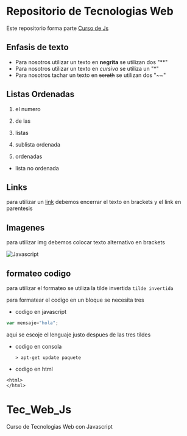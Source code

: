 # Repositorio de Tecnologias Web

Este repositorio forma parte  [Curso de Js](https://github.com/adrianeguez/Tec_Web_Js_2016_B)


## Enfasis de texto
* Para nosotros utilizar un texto en **negrita** se utilizan
dos "**"
* Para nosotros utilizar un texto en *cursiva* se utiliza un  "*"
* Para nosotros tachar un texto en ~~scrath~~ se utilizan
dos "~~"

## Listas Ordenadas
1. el numero 
2. de las 
3. listas
  3. sublista ordenada
  
4. ordenadas
  * lista no ordenada
  
## Links
para utilizar un [link](https://github.com/adrianeguez/Tec_Web_Js_2016_B) debemos encerrar 
el texto en brackets y el link en parentesis

## Imagenes
para utilizar img debemos colocar texto alternativo en brackets 
 
![Javascript](http://www.freedomjs.org/img/nodejs.png "Logo Title Text 1")

## formateo codigo
 para utilizar el formateo se utiliza la tilde invertida
 `tilde invertida`
 
 para formatear el codigo en un bloque se necesita tres 
 
* codigo en javascript
 
 ```javascript 
 var mensaje="hola";
 ``` 
 aqui se escoje el 
 lenguaje justo despues de las tres tildes
 
* codigo en consola

  ```
  > apt-get update paquete
  ```

* codigo en html

```
<html>
</html>
```
  
 
# Tec_Web_Js
Curso de Tecnologias Web con Javascript
